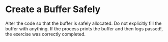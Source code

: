 # Create a Buffer Safely

Alter the code so that the buffer is safely allocated. Do not explicitly fill the buffer with anything. If the process prints the buffer and then logs passed!, the exercise was correctly completed.